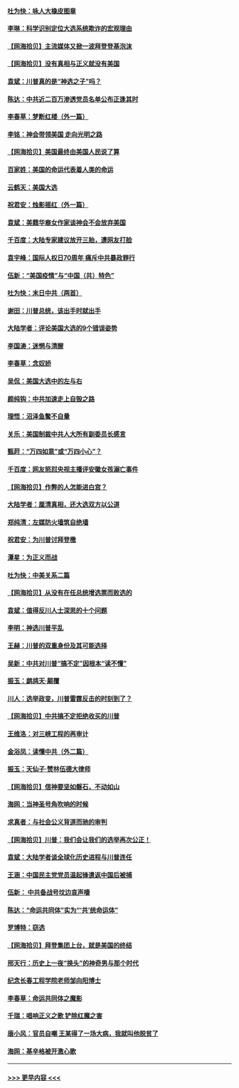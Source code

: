 #### [吐为快：咏人大橡皮图章](../pages/nsc993/n12624470.md?t=12171151) 
#### [李琳：科学识别定位大选系统欺诈的宏观理由](../pages/nsc993/n12624340.md?t=12171151) 
#### [【网海拾贝】主流媒体又掀一波拜登登基泡沫](../pages/nsc993/n12624000.md?t=12171151) 
#### [【网海拾贝】没有真相与正义就没有美国](../pages/nsc993/n12621885.md?t=12171151) 
#### [袁斌：川普真的是“神选之子”吗？](../pages/nsc993/n12621749.md?t=12171151) 
#### [陈达：中共近二百万渗透党员名单公布正逢其时](../pages/nsc993/n12620870.md?t=12171151) 
#### [李春草：梦断红楼（外一篇）](../pages/nsc993/n12619122.md?t=12171151) 
#### [李铭：神会带领美国 走向光明之路](../pages/nsc993/n12618584.md?t=12171151) 
#### [【网海拾贝】美国最终由美国人民说了算](../pages/nsc993/n12617255.md?t=12171151) 
#### [百家姓：美国的命运代表着人类的命运](../pages/nsc993/n12615838.md?t=12171151) 
#### [云鹤天：美国大选](../pages/nsc993/n12615994.md?t=12171151) 
#### [祝君安：烛影摇红（外一篇）](../pages/nsc993/n12615975.md?t=12171151) 
#### [袁斌：美籍华裔女作家谈神会不会放弃美国](../pages/nsc993/n12615263.md?t=12171151) 
#### [千百度：大陆专家建议放开三胎，遭网友打脸](../pages/nsc993/n12614456.md?t=12171151) 
#### [袁宇峰：国际人权日70周年 痛斥中共暴政罪行](../pages/nsc993/n12611965.md?t=12171151) 
#### [伍新：“美国疫情”与“中国（共）特色”](../pages/nsc993/n12611463.md?t=12171151) 
#### [吐为快：末日中共（两首）](../pages/nsc993/n12611461.md?t=12171151) 
#### [谢田：川普总统，该出手时就出手](../pages/nsc993/n12610905.md?t=12171151) 
#### [大陆学者：评论美国大选的9个错误姿势](../pages/nsc993/n12609586.md?t=12171151) 
#### [李国涛：迷惘与清醒](../pages/nsc993/n12607532.md?t=12171151) 
#### [李春草：念奴娇](../pages/nsc993/n12607083.md?t=12171151) 
#### [吴侃：美国大选中的左与右](../pages/nsc993/n12607054.md?t=12171151) 
#### [颜纯钩：中共加速走上自毁之路](../pages/nsc993/n12606473.md?t=12171151) 
#### [理悟：沼泽鱼鳖不自量](../pages/nsc993/n12606454.md?t=12171151) 
#### [关乐：美国制裁中共人大所有副委员长感言](../pages/nsc993/n12606442.md?t=12171151) 
#### [甄莳：“万四如意”或“万四小心”？](../pages/nsc993/n12606091.md?t=12171151) 
#### [千百度：网友怒怼央视主播评安徽女孩溺亡事件](../pages/nsc993/n12605370.md?t=12171151) 
#### [【网海拾贝】作弊的人怎能进白宫？](../pages/nsc993/n12603546.md?t=12171151) 
#### [大陆学者：厘清真相，还大选双方以公道](../pages/nsc993/n12603475.md?t=12171151) 
#### [郑纯清：左媒防火墙筑自绝墙](../pages/nsc993/n12602226.md?t=12171151) 
#### [祝君安：为川普讨拜登檄](../pages/nsc993/n12602199.md?t=12171151) 
#### [潭星：为正义而战](../pages/nsc993/n12600926.md?t=12171151) 
#### [吐为快：中美关系二篇](../pages/nsc993/n12600908.md?t=12171151) 
#### [【网海拾贝】从没有在任总统增选票而败选的](../pages/nsc993/n12600435.md?t=12171151) 
#### [袁斌：值得反川人士深思的十个问题](../pages/nsc993/n12600332.md?t=12171151) 
#### [李明：神选川普平乱](../pages/nsc993/n12599751.md?t=12171151) 
#### [王赫：川普的双重身份及其可能选择](../pages/nsc993/n12599723.md?t=12171151) 
#### [吴新：中共对川普“搞不定”因根本“读不懂”](../pages/nsc993/n12599502.md?t=12171151) 
#### [振玉：鹧鸪天‧颠覆](../pages/nsc993/n12599494.md?t=12171151) 
#### [川人：选举政变，川普雷霆反击的时刻到了？](../pages/nsc993/n12599291.md?t=12171151) 
#### [【网海拾贝】中共搞不定拒绝收买的川普](../pages/nsc993/n12598955.md?t=12171151) 
#### [王维洛：对三峡工程的再审计](../pages/nsc993/n12598436.md?t=12171151) 
#### [金浴凤：读懂中共（外二篇）](../pages/nsc993/n12597943.md?t=12171151) 
#### [振玉：天仙子‧赞林伍德大律师](../pages/nsc993/n12597929.md?t=12171151) 
#### [【网海拾贝】信神要坚如磐石，不动如山](../pages/nsc993/n12597901.md?t=12171151) 
#### [海网：当神圣号角吹响的时候](../pages/nsc993/n12595891.md?t=12171151) 
#### [求真者：与社会公义背道而驰的审判](../pages/nsc993/n12595868.md?t=12171151) 
#### [【网海拾贝】川普：我们会让我们的选举再次公正！](../pages/nsc993/n12594930.md?t=12171151) 
#### [袁斌：大陆学者谈全球化历史进程与川普连任](../pages/nsc993/n12594690.md?t=12171151) 
#### [王涵：中国民主党党员温起锋遣返中国后被捕](../pages/nsc993/n12594540.md?t=12171151) 
#### [伍新： 中共备战号坟边哀声嚎](../pages/nsc993/n12593086.md?t=12171151) 
#### [陈达：“命运共同体”实为“‘共’统命运体”](../pages/nsc993/n12590865.md?t=12171151) 
#### [罗博特：窃选](../pages/nsc993/n12590619.md?t=12171151) 
#### [【网海拾贝】拜登集团上台，就是美国的终结](../pages/nsc993/n12589725.md?t=12171151) 
#### [邢天行：历史上一夜“换头”的神奇男与那个时代](../pages/nsc993/n12589424.md?t=12171151) 
#### [纪念长春工程学院老师邹向阳博士](../pages/nsc993/n12585390.md?t=12171151) 
#### [李春草：命运共同体之魔影](../pages/nsc993/n12585026.md?t=12171151) 
#### [千瑞：唱响正义之歌 铲除红魔之害](../pages/nsc993/n12585002.md?t=12171151) 
#### [唐小风：官员自嘲 王某得了一场大病，我就叫他脱贫了](../pages/nsc993/n12584981.md?t=12171151) 
#### [海网：基辛格被开激心歌](../pages/nsc993/n12584946.md?t=12171151) 

----
#### [ >>> 更早内容 <<< ](../indexes/nsc993-earlier.md)
